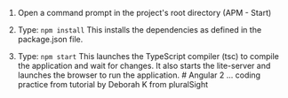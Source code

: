 1) Open a command prompt in the project's root directory (APM - Start)

2) Type: `npm install`
    This installs the dependencies as defined in the package.json file.
    
3) Type: `npm start`
    This launches the TypeScript compiler (tsc) to compile the application and wait for changes. 
    It also starts the lite-server and launches the browser to run the application.
#   A n g u l a r   2   . . .   c o d i n g   p r a c t i c e   f r o m   t u t o r i a l   b y   D e b o r a h   K   f r o m   p l u r a l S i g h t  
 